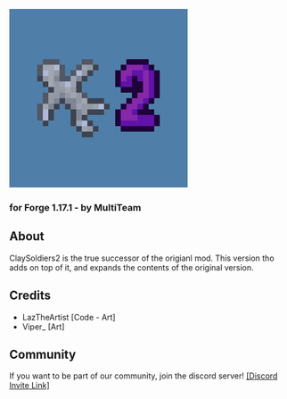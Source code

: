
![CS2 Logo](https://raw.githubusercontent.com/MultiTeamDevGroup/ClaySoldiers2/main/src/main/resources/ClaySoldiers2Logo.png)
### for Forge 1.17.1 - by MultiTeam

## About
ClaySoldiers2 is the true successor of the origianl mod. This version tho adds on top of it, and expands the contents of the original version.

## Credits
- LazTheArtist [Code - Art]
- Viper_ [Art]

## Community
If you want to be part of our community, join the discord server!
[[Discord Invite Link]](https://discord.gg/dbM85ahNvn)

